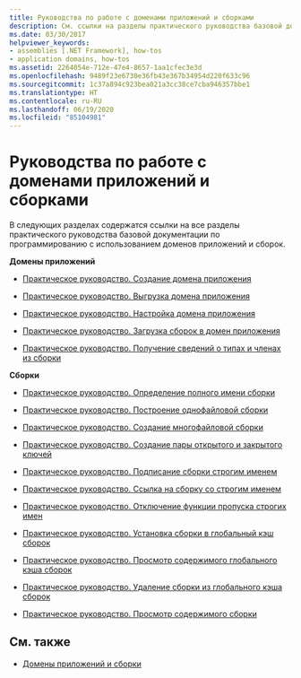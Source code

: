 ```yaml
---
title: Руководства по работе с доменами приложений и сборками
description: См. ссылки на разделы практического руководства базовой документации по программированию с использованием доменов приложений и сборок в .NET.
ms.date: 03/30/2017
helpviewer_keywords:
- assemblies [.NET Framework], how-tos
- application domains, how-tos
ms.assetid: 2264054e-712e-47e4-8657-1aa1cfec3e3d
ms.openlocfilehash: 9489f23e6730e36fb43e367b34954d220f633c96
ms.sourcegitcommit: 1c37a894c923bea021a3cc38ce7cba946357bbe1
ms.translationtype: HT
ms.contentlocale: ru-RU
ms.lasthandoff: 06/19/2020
ms.locfileid: "85104981"
---
```

# <a name="application-domains-and-assemblies-how-to-topics"></a>Руководства по работе с доменами приложений и сборками
В следующих разделах содержатся ссылки на все разделы практического руководства базовой документации по программированию с использованием доменов приложений и сборок.  
  
 **Домены приложений**  
  
- [Практическое руководство. Создание домена приложения](how-to-create-an-application-domain.md)  
  
- [Практическое руководство. Выгрузка домена приложения](how-to-unload-an-application-domain.md)  
  
- [Практическое руководство. Настройка домена приложения](how-to-configure-an-application-domain.md)  
  
- [Практическое руководство. Загрузка сборок в домен приложения](how-to-load-assemblies-into-an-application-domain.md)  
  
- [Практическое руководство. Получение сведений о типах и членах из сборки](../reflection-and-codedom/get-type-member-information.md)  
  
 **Сборки**  
  
- [Практическое руководство. Определение полного имени сборки](../../standard/assembly/find-fully-qualified-name.md)  
  
- [Практическое руководство. Построение однофайловой сборки](build-single-file-assembly.md)  
  
- [Практическое руководство. Создание многофайловой сборки](build-multifile-assembly.md)  
  
- [Практическое руководство. Создание пары открытого и закрытого ключей](../../standard/assembly/create-public-private-key-pair.md)  
  
- [Практическое руководство. Подписание сборки строгим именем](../../standard/assembly/sign-strong-name.md)  
  
- [Практическое руководство. Ссылка на сборку со строгим именем](../../standard/assembly/reference-strong-named.md)  
  
- [Практическое руководство. Отключение функции пропуска строгих имен](../../standard/assembly/disable-strong-name-bypass-feature.md)  
  
- [Практическое руководство. Установка сборки в глобальный кэш сборок](install-assembly-into-gac.md)  
  
- [Практическое руководство. Просмотр содержимого глобального кэша сборок](how-to-view-the-contents-of-the-gac.md)  
  
- [Практическое руководство. Удаление сборки из глобального кэша сборок](how-to-remove-an-assembly-from-the-gac.md)  
  
- [Практическое руководство. Просмотр содержимого сборки](../../standard/assembly/view-contents.md)  
  
## <a name="see-also"></a>См. также

- [Домены приложений и сборки](index.md)
